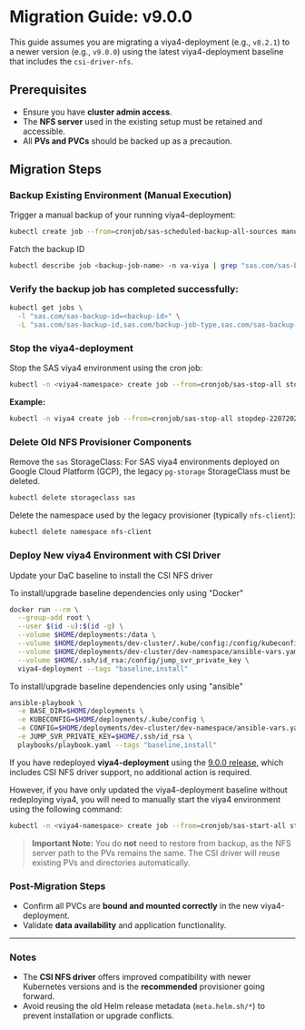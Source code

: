 
#  Migration Guide: v9.0.0

This guide assumes you are migrating a viya4-deployment (e.g., `v8.2.1`) to a newer version (e.g., `v9.0.0`) using the latest viya4-deployment baseline that includes the `csi-driver-nfs`.

##  Prerequisites

- Ensure you have **cluster admin access**.
- The **NFS server** used in the existing setup must be retained and accessible.
- All **PVs and PVCs** should be backed up as a precaution.

##  Migration Steps

###  Backup Existing Environment (Manual Execution)

Trigger a manual backup of your running viya4-deployment:

```bash
kubectl create job --from=cronjob/sas-scheduled-backup-all-sources manual-backup-$(date +%s) -n <viya4-namespace>
````

Fatch the backup ID

```bash
kubectl describe job <backup-job-name> -n va-viya | grep "sas.com/sas-backup-id"
````

###  Verify the backup job has completed successfully:

```bash
kubectl get jobs \
  -l "sas.com/sas-backup-id=<backup-id>" \
  -L "sas.com/sas-backup-id,sas.com/backup-job-type,sas.com/sas-backup-job-status,sas.com/backup-persistence-status"
```
###  Stop the viya4-deployment

Stop the SAS viya4 environment using the cron job:

```bash
kubectl -n <viya4-namespace> create job --from=cronjob/sas-stop-all stopdep-<date +%s>
```

**Example:**

```bash
kubectl -n viya4 create job --from=cronjob/sas-stop-all stopdep-22072025
```
###  Delete Old NFS Provisioner Components

Remove the `sas` StorageClass:
For SAS viya4 environments deployed on Google Cloud Platform (GCP), the legacy `pg-storage` StorageClass must be deleted.

```bash
kubectl delete storageclass sas
```

Delete the namespace used by the legacy provisioner (typically `nfs-client`):

```bash
kubectl delete namespace nfs-client
```

###  Deploy New viya4 Environment with CSI Driver

Update your DaC baseline to install the CSI NFS driver

To install/upgrade baseline dependencies only using "Docker"

  ```bash
  docker run --rm \
    --group-add root \
    --user $(id -u):$(id -g) \
    --volume $HOME/deployments:/data \
    --volume $HOME/deployments/dev-cluster/.kube/config:/config/kubeconfig \
    --volume $HOME/deployments/dev-cluster/dev-namespace/ansible-vars.yaml:/config/config \
    --volume $HOME/.ssh/id_rsa:/config/jump_svr_private_key \
    viya4-deployment --tags "baseline,install"
  ```

To install/upgrade baseline dependencies only using "ansible"

  ```bash
  ansible-playbook \
    -e BASE_DIR=$HOME/deployments \
    -e KUBECONFIG=$HOME/deployments/.kube/config \
    -e CONFIG=$HOME/deployments/dev-cluster/dev-namespace/ansible-vars.yaml \
    -e JUMP_SVR_PRIVATE_KEY=$HOME/.ssh/id_rsa \
    playbooks/playbook.yaml --tags "baseline,install"
  ```
If you have redeployed **viya4-deployment** using the [9.0.0 release](https://github.com/sassoftware/viya4-deployment/releases/tag/v9.0.0), which includes CSI NFS driver support, no additional action is required.

However, if you have only updated the viya4-deployment baseline without redeploying viya4, you will need to manually start the viya4 environment using the following command:

```bash
kubectl -n <viya4-namespace> create job --from=cronjob/sas-start-all startdep-<date +%s>
```

>  **Important Note:** You do **not** need to restore from backup, as the NFS server path to the PVs remains the same. The CSI driver will reuse existing PVs and directories automatically.

###  Post-Migration Steps

*  Confirm all PVCs are **bound and mounted correctly** in the new viya4-deployment.
*  Validate **data availability** and application functionality.

---

###  Notes

* The **CSI NFS driver** offers improved compatibility with newer Kubernetes versions and is the **recommended** provisioner going forward.
* Avoid reusing the old Helm release metadata (`meta.helm.sh/*`) to prevent installation or upgrade conflicts.

